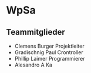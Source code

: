 # WpSa

## Teammitglieder
- Clemens Burger Projektleiter
- Gradischnig Paul Crontroller
- Phillip Laimer Programmierer
- Alesandro A Ka


